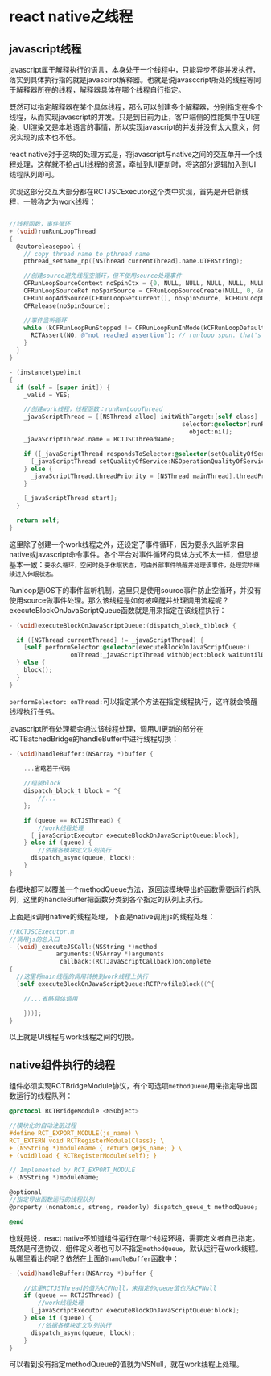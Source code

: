 
# react native之线程

## javascript线程

javascript属于解释执行的语言，本身处于一个线程中，只能异步不能并发执行，落实到具体执行指的就是javascirpt解释器。也就是说javasccript所处的线程等同于解释器所在的线程，解释器具体在哪个线程自行指定。

既然可以指定解释器在某个具体线程，那么可以创建多个解释器，分别指定在多个线程，从而实现javascript的并发。只是到目前为止，客户端侧的性能集中在UI渲染，UI渲染又是本地语言的事情，所以实现javascript的并发并没有太大意义，何况实现的成本也不低。

react native对于这块的处理方式是，将javascript与native之间的交互单开一个线程处理，这样就不抢占UI线程的资源，牵扯到UI更新时，将这部分逻辑加入到UI线程队列即可。

实现这部分交互大部分都在RCTJSCExecutor这个类中实现，首先是开启新线程，一般称之为work线程：

```objective-c

//线程函数，事件循环
+ (void)runRunLoopThread
{
  @autoreleasepool {
    // copy thread name to pthread name
    pthread_setname_np([NSThread currentThread].name.UTF8String);

    //创建source避免线程空循环，但不使用source处理事件
    CFRunLoopSourceContext noSpinCtx = {0, NULL, NULL, NULL, NULL, NULL, NULL, NULL, NULL, NULL};
    CFRunLoopSourceRef noSpinSource = CFRunLoopSourceCreate(NULL, 0, &noSpinCtx);
    CFRunLoopAddSource(CFRunLoopGetCurrent(), noSpinSource, kCFRunLoopDefaultMode);
    CFRelease(noSpinSource);

    //事件监听循环
    while (kCFRunLoopRunStopped != CFRunLoopRunInMode(kCFRunLoopDefaultMode, ((NSDate *)[NSDate distantFuture]).timeIntervalSinceReferenceDate, NO)) {
      RCTAssert(NO, @"not reached assertion"); // runloop spun. that's bad.
    }
  }
}

- (instancetype)init
{
  if (self = [super init]) {
    _valid = YES;

    //创建work线程，线程函数：runRunLoopThread
    _javaScriptThread = [[NSThread alloc] initWithTarget:[self class]
                                                selector:@selector(runRunLoopThread)
                                                  object:nil];
    _javaScriptThread.name = RCTJSCThreadName;

    if ([_javaScriptThread respondsToSelector:@selector(setQualityOfService:)]) {
      [_javaScriptThread setQualityOfService:NSOperationQualityOfServiceUserInteractive];
    } else {
      _javaScriptThread.threadPriority = [NSThread mainThread].threadPriority;
    }

    [_javaScriptThread start];
  }

  return self;
}
```

这里除了创建一个work线程之外，还设定了事件循环，因为要永久监听来自native或javascript命令事件。各个平台对事件循环的具体方式不太一样，但思想基本一致：`要永久循环，空闲时处于休眠状态，可由外部事件唤醒并处理该事件，处理完毕继续进入休眠状态。`

Runloop是iOS下的事件监听机制，这里只是使用source事件防止空循环，并没有使用source做事件处理。那么该线程是如何被唤醒并处理调用流程呢？executeBlockOnJavaScriptQueue函数就是用来指定在该线程执行：

```objective-c
- (void)executeBlockOnJavaScriptQueue:(dispatch_block_t)block {

  if ([NSThread currentThread] != _javaScriptThread) {
    [self performSelector:@selector(executeBlockOnJavaScriptQueue:)
                 onThread:_javaScriptThread withObject:block waitUntilDone:NO];
  } else {
    block();
  }
}
```

`performSelector: onThread:`可以指定某个方法在指定线程执行，这样就会唤醒线程执行任务。

javascript所有处理都会通过该线程处理，调用UI更新的部分在RCTBatchedBridge的handleBuffer中进行线程切换：

```objective-c
- (void)handleBuffer:(NSArray *)buffer {
    
    ...省略若干代码

    //组装block
    dispatch_block_t block = ^{
        //...
    };

    if (queue == RCTJSThread) {
        //work线程处理
      [_javaScriptExecutor executeBlockOnJavaScriptQueue:block];
    } else if (queue) {
        //依据各模块定义队列执行
      dispatch_async(queue, block);
    }
}
```

各模块都可以覆盖一个methodQueue方法，返回该模块导出的函数需要运行的队列，这里的handleBuffer把函数分类到各个指定的队列上执行。

上面是js调用native的线程处理，下面是native调用js的线程处理：

```objective-c
//RCTJSCExecutor.m
//调用js的总入口
- (void)_executeJSCall:(NSString *)method
             arguments:(NSArray *)arguments
              callback:(RCTJavaScriptCallback)onComplete
{
  //这里将main线程的调用转换到work线程上执行
  [self executeBlockOnJavaScriptQueue:RCTProfileBlock((^{

    //...省略具体调用

    }))];
}
```

以上就是UI线程与work线程之间的切换。

## native组件执行的线程

组件必须实现RCTBridgeModule协议，有个可选项`methodQueue`用来指定导出函数运行的线程队列：

```objective-c
@protocol RCTBridgeModule <NSObject>

//模块化的自动注册过程
#define RCT_EXPORT_MODULE(js_name) \
RCT_EXTERN void RCTRegisterModule(Class); \
+ (NSString *)moduleName { return @#js_name; } \
+ (void)load { RCTRegisterModule(self); }

// Implemented by RCT_EXPORT_MODULE
+ (NSString *)moduleName;

@optional
//指定导出函数运行的线程队列
@property (nonatomic, strong, readonly) dispatch_queue_t methodQueue;

@end
```

也就是说，react native不知道组件运行在哪个线程环境，需要定义者自己指定。既然是可选协议，组件定义者也可以不指定`methodQueue`，默认运行在work线程。从哪里看出的呢？依然在上面的`handleBuffer`函数中：

```objective-c
- (void)handleBuffer:(NSArray *)buffer {

    //这里RCTJSThread的值为kCFNull，未指定的queue值也为kCFNull
    if (queue == RCTJSThread) {
        //work线程处理
      [_javaScriptExecutor executeBlockOnJavaScriptQueue:block];
    } else if (queue) {
        //依据各模块定义队列执行
      dispatch_async(queue, block);
    }
}
```

可以看到没有指定methodQueue的值就为NSNull，就在work线程上处理。







